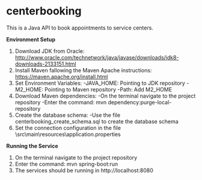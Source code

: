 # centerbooking

This is a Java API to book appointments to service centers.

**Environment Setup**

1. Download JDK from Oracle: http://www.oracle.com/technetwork/java/javase/downloads/jdk8-downloads-2133151.html
2. Install Maven fallowing the Maven Apache instructions: https://maven.apache.org/install.html
3. Set Environment Variables:
-JAVA_HOME: Pointing to JDK repository
-M2_HOME: Pointing to Maven repository
-Path: Add M2_HOME
4. Download Maven dependencies:
-On the terminal navigate to the project repository
-Enter the command: mvn dependency:purge-local-repository
5. Create the database schema:
-Use the file centerbooking_create_schema.sql to create the database schema
6. Set the connection configuration in the file \src\main\resources\application.properties

**Running the Service**

1. On the terminal navigate to the project repository
2. Enter the command: mvn spring-boot:run
3. The services should be running in http://localhost:8080
